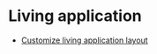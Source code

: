 # Living application

* [Customize living application layout](customize-living-application-layout.md)